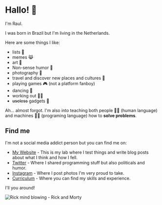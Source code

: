 # Hallo! 👋

I'm Raul.

I was born in Brazil but I'm living in the Netherlands.

Here are some things I like:

- lists 📃
- memes 😹
- art 🎨
- Non-sense humor 🤡
- photography 📸
- travel and discover new places and cultures 🧳
- playing games 🎮 (not a platform fanboy)
- dancing 🕺
- working out 🏋️‍♂️
- ~~useless~~ gadgets 🔮

Ah... almost forgot. I'm also into teaching both people 👨‍🏫 (human language) and machines 👨‍💻 (programing language) how to **solve problems**.

## Find me

I'm not a social media addict person but you can find me on:

- [My Website](raulmelo.dev/) - This is my lab where I test things and write blog posts about what I think and how I fell.
- [Twitter](https://twitter.com/raul_fdm) - Where I shared programming stuff but also politicals and humor.
- [Instagram](https://www.instagram.com/raul_fdm/) - Where I post photos I'm very proud to take.
- [Curriculum](raulmelo.dev/cv) - Where you can find my skills and experience.

I'll you around!

![Rick mind blowing - Rick and Morty](https://media.giphy.com/media/3ov9jZcnT6S547u036/giphy.gif)
